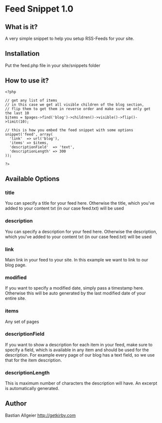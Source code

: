 # Feed Snippet 1.0

## What is it?

A very simple snippet to help you setup RSS-Feeds for your site. 

## Installation 

Put the feed.php file in your site/snippets folder

## How to use it?

    <?php 
	
	// get any list of items    
	// in this case we get all visible children of the blog section, 
	// flip them to get them in reverse order and make sure we only get the last 10
    $items = $pages->find('blog')->children()->visible()->flip()->limit(10);
	
	// this is how you embed the feed snippet with some options    
    snippet('feed', array(
      'link'  => url('blog'),
      'items' => $items,
      'descriptionField'  => 'text', 
      'descriptionLength' => 300
    ));
    
    ?>

## Available Options

### title

You can specify a title for your feed here. Otherwise the title, which you've added to your content txt (in our case feed.txt) will be used

### description

You can specify a description for your feed here. Otherwise the description, which you've added to your content txt (in our case feed.txt) will be used

### link

Main link in your feed to your site. In this example we want to link to our blog page.

### modified

If you want to specify a modified date, simply pass a timestamp here. Otherwise this will be auto generated by the last modified date of your entire site. 

### items

Any set of pages

### descriptionField

If you want to show a description for each item in your feed, make sure to specify a field, which is available in any item and should be used for the description. For example every page of our blog has a text field, so we use that for the item description. 

### descriptionLength

This is maximum number of characters the description will have. An excerpt is automatically generated.

## Author
Bastian Allgeier
<http://getkirby.com>